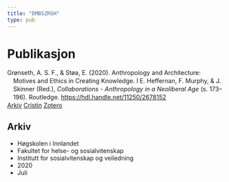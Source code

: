 ```yaml
---
title: "DMBSZRGH"
type: pub
---
```

<h1>Publikasjon</h1>
<article id="csl-bib-container-DMBSZRGH" class="csl-bib-container">
  <div class="csl-bib-body" style="line-height: 1.35; padding-left: 1em; text-indent:-1em;">
  <div class="csl-entry">Gr&#xF8;nseth, A. S. F., &amp; St&#xF8;a, E. (2020). Anthropology and Architecture: Motives and Ethics in Creating Knowledge. I E. Heffernan, F. Murphy, &amp; J. Skinner (Red.), <i>Collaborations - Anthropology in a Neoliberal Age</i> (s. 173&#x2013;196). Routledge. <a href="https://hdl.handle.net/11250/2678152">https://hdl.handle.net/11250/2678152</a></div>
</div>
  <div class="csl-bib-buttons">
    <a href="#taxonomy-article-DMBSZRGH" class="csl-bib-button">Arkiv</a>
    <a href="https://app.cristin.no/results/show.jsf?id=1819517" alt="Cristin URL" class="csl-bib-button">Cristin</a>
    <a href="http://zotero.org/groups/5402882/items/DMBSZRGH" alt="Zotero URL" class="csl-bib-button">Zotero</a>
  </div>
  <div id="csl-bib-meta-container-DMBSZRGH"></div>
</article>
<div id="csl-bib-meta-DMBSZRGH" class="csl-bib-meta">
  <article id="taxonomy-article-DMBSZRGH" class="taxonomy-article">
    <h1>Arkiv</h1>
    <ul>
      <li>Høgskolen i Innlandet</li>
      <li>Fakultet for helse- og sosialvitenskap</li>
      <li>Institutt for sosialvitenskap og veiledning</li>
      <li>2020</li>
      <li>Juli</li>
    </ul>
  </article>
</div>
